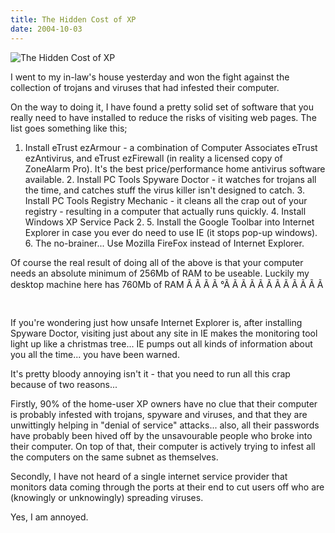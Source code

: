 ```yaml
---
title: The Hidden Cost of XP
date: 2004-10-03
---
```


![The Hidden Cost of XP](https://source.unsplash.com/cckf4TsHAuw/1600x900)

I went to my in-law's house yesterday and won the fight against the collection of trojans and viruses that had infested their computer.

On the way to doing it, I have found a pretty solid set of software that you really need to have installed to reduce the risks of visiting web pages. The list goes something like this;

 1. Install eTrust ezArmour - a combination of Computer Associates eTrust     ezAntivirus, and eTrust ezFirewall (in reality a licensed copy of ZoneAlarm     Pro). It's the best price/performance home antivirus software available. 2.     Install PC Tools Spyware Doctor - it watches for trojans all the time, and     catches stuff the virus killer isn't designed to catch. 3. Install PC Tools     Registry Mechanic - it cleans all the crap out of your registry - resulting     in a computer that actually runs quickly. 4. Install Windows XP Service Pack     2. 5. Install the Google Toolbar into Internet Explorer in case you ever do     need to use IE (it stops pop-up windows). 6. The no-brainer... Use Mozilla     FireFox instead of Internet Explorer.

Of course the real result of doing all of the above is that your computer needs an absolute minimum of 256Mb of RAM to be useable. Luckily my desktop machine here has 760Mb of RAM Ã Ã Ã Ã °Ã Ã Ã Ã Ã Ã Ã Ã Ã Ã Ã Ã 

If you're wondering just how unsafe Internet Explorer is, after installing Spyware Doctor, visiting just about any site in IE makes the monitoring tool light up like a christmas tree... IE pumps out all kinds of information about you all the time... you have been warned.

It's pretty bloody annoying isn't it - that you need to run all this crap because of two reasons...

Firstly, 90% of the home-user XP owners have no clue that their computer is probably infested with trojans, spyware and viruses, and that they are unwittingly helping in "denial of service" attacks... also, all their passwords have probably been hived off by the unsavourable people who broke into their computer. On top of that, their computer is actively trying to infest all the computers on the same subnet as themselves.

Secondly, I have not heard of a single internet service provider that monitors data coming through the ports at their end to cut users off who are (knowingly or unknowingly) spreading viruses.

Yes, I am annoyed.
